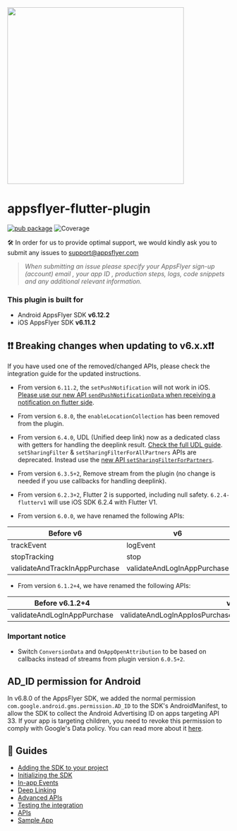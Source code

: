 <img src="https://massets.appsflyer.com/wp-content/uploads/2018/06/20092440/static-ziv_1TP.png"  width="400" > 

# appsflyer-flutter-plugin 

[![pub package](https://img.shields.io/pub/v/appsflyer_sdk.svg)](https://pub.dartlang.org/packages/appsflyer_sdk) 
![Coverage](https://raw.githubusercontent.com/AppsFlyerSDK/appsflyer-flutter-plugin/master/coverage_badge.svg)

🛠 In order for us to provide optimal support, we would kindly ask you to submit any issues to support@appsflyer.com

> *When submitting an issue please specify your AppsFlyer sign-up (account) email , your app ID , production steps, logs, code snippets and any additional relevant information.*


### <a id="plugin-build-for"> This plugin is built for

- Android AppsFlyer SDK **v6.12.2**
- iOS AppsFlyer SDK **v6.11.2**

## <a id="breaking-changes"> 	❗❗ Breaking changes when updating to v6.x.x❗❗

If you have used one of the removed/changed APIs, please check the integration guide for the updated instructions.

- From version `6.11.2`, the `setPushNotification` will not work in iOS. [Please use our new API `sendPushNotificationData` when receiving a notification on flutter side](/doc/API.md#sendPushNotificationData). 

- From version `6.8.0`, the `enableLocationCollection` has been removed from the plugin.

- From version `6.4.0`, UDL (Unified deep link) now as a dedicated class with getters for handling the deeplink result. 
[Check the full UDL guide](https://github.com/AppsFlyerSDK/appsflyer-flutter-plugin/blob/master/doc/Guides.md#-3-unified-deep-linking).
`setSharingFilter` & `setSharingFilterForAllPartners` APIs are deprecated. 
Instead use the [new API `setSharingFilterForPartners`](https://github.com/AppsFlyerSDK/appsflyer-flutter-plugin/blob/RD-69098/update6.4.0%26more/doc/API.md#setSharingFilterForPartners).

- From version `6.3.5+2`, Remove stream from the plugin (no change is needed if you use callbacks for handling deeplink).

- From version `6.2.3+2`, Flutter 2 is supported, including null safety.
`6.2.4-flutterv1` will use iOS SDK 6.2.4 with Flutter V1.

- From version `6.0.0`, we have renamed the following APIs:

|Before v6                      | v6                          |
|-------------------------------|-----------------------------|
| trackEvent                    | logEvent                    |
| stopTracking                  | stop                        |
| validateAndTrackInAppPurchase | validateAndLogInAppPurchase |

- From version `6.1.2+4`, we have renamed the following APIs:

|Before v6.1.2+4                | v6.1.2+4                    |
|-------------------------------|-----------------------------|
| validateAndLogInAppPurchase | validateAndLogInAppIosPurchase/validateAndLogInAppAndroidPurchase |

### Important notice
- Switch `ConversionData` and `OnAppOpenAttribution` to be based on callbacks instead of streams from plugin version `6.0.5+2`.

## AD_ID permission for Android
In v6.8.0 of the AppsFlyer SDK, we added the normal permission `com.google.android.gms.permission.AD_ID` to the SDK's AndroidManifest, 
to allow the SDK to collect the Android Advertising ID on apps targeting API 33.
If your app is targeting children, you need to revoke this permission to comply with Google's Data policy.
You can read more about it [here](https://dev.appsflyer.com/hc/docs/install-android-sdk#the-ad_id-permission).

##  📖 Guides
- [Adding the SDK to your project](/doc/Installation.md)
- [Initializing the SDK](/doc/BasicIntegration.md)
- [In-app Events](/doc/InAppEvents.md)
- [Deep Linking](/doc/DeepLink.md)
- [Advanced APIs](/doc/AdvancedAPI.md)
- [Testing the integration](/doc/Testing.md)
- [APIs](/doc/API.md)
- [Sample App](/example)
